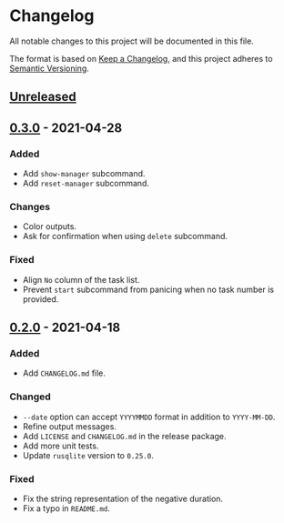 # Changelog

All notable changes to this project will be documented in this file.

The format is based on [Keep a Changelog](https://keepachangelog.com/en/1.0.0/),
and this project adheres to [Semantic Versioning](https://semver.org/spec/v2.0.0.html).

## [Unreleased]

## [0.3.0] - 2021-04-28

### Added

- Add `show-manager` subcommand.
- Add `reset-manager` subcommand.

### Changes

- Color outputs.
- Ask for confirmation when using `delete` subcommand.

### Fixed

- Align `No` column of the task list.
- Prevent `start` subcommand from panicing when no task number is provided.

## [0.2.0] - 2021-04-18

### Added

- Add `CHANGELOG.md` file.

### Changed

- `--date` option can accept `YYYYMMDD` format in addition to `YYYY-MM-DD`.
- Refine output messages.
- Add `LICENSE` and `CHANGELOG.md` in the release package.
- Add more unit tests.
- Update `rusqlite` version to `0.25.0`.

### Fixed

- Fix the string representation of the negative duration.
- Fix a typo in `README.md`.

[Unreleased]: https://github.com/tomyukn/tasklog/compare/v0.3.0...HEAD
[0.3.0]: https://github.com/tomyukn/tasklog/compare/v0.2.0...v0.3.0
[0.2.0]: https://github.com/tomyukn/tasklog/compare/v0.1.0...v0.2.0
